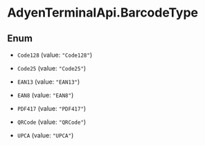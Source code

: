 # AdyenTerminalApi.BarcodeType

## Enum


* `Code128` (value: `"Code128"`)

* `Code25` (value: `"Code25"`)

* `EAN13` (value: `"EAN13"`)

* `EAN8` (value: `"EAN8"`)

* `PDF417` (value: `"PDF417"`)

* `QRCode` (value: `"QRCode"`)

* `UPCA` (value: `"UPCA"`)


